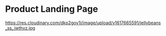 # Product Landing Page
https://res.cloudinary.com/dkp2goy1i/image/upload/v1617665591/jellybeans_ss_jwthvz.jpg
